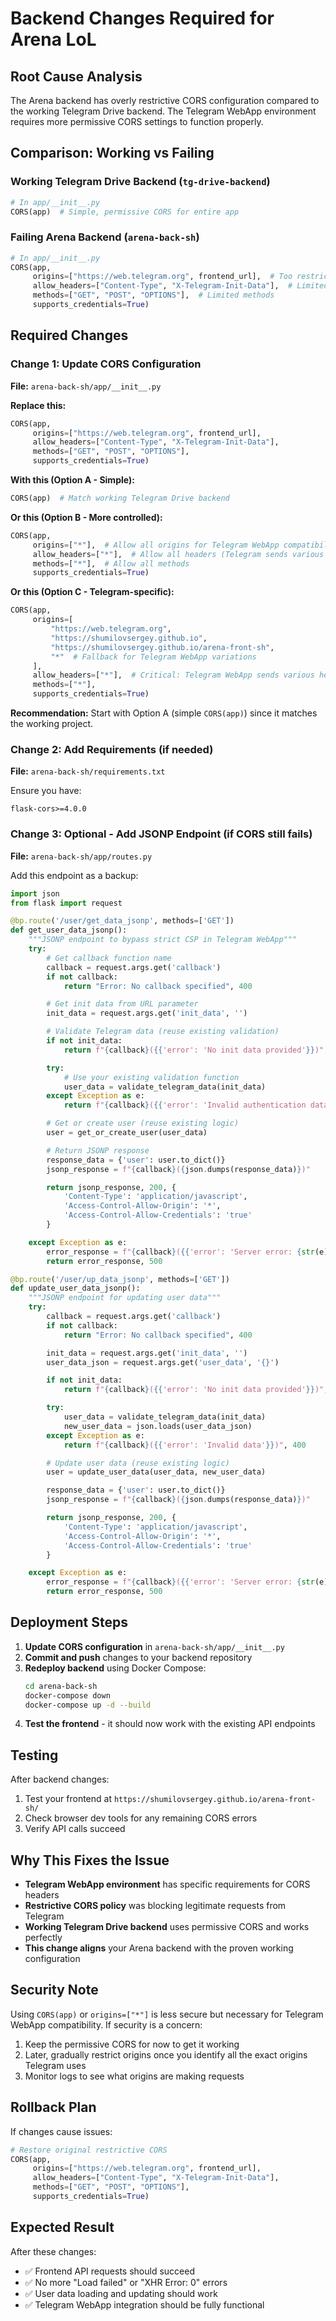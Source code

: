 # Backend Changes Required for Arena LoL

## Root Cause Analysis

The Arena backend has overly restrictive CORS configuration compared to the working Telegram Drive backend. The Telegram WebApp environment requires more permissive CORS settings to function properly.

## Comparison: Working vs Failing

### Working Telegram Drive Backend (`tg-drive-backend`)
```python
# In app/__init__.py
CORS(app)  # Simple, permissive CORS for entire app
```

### Failing Arena Backend (`arena-back-sh`)
```python
# In app/__init__.py
CORS(app,
     origins=["https://web.telegram.org", frontend_url],  # Too restrictive
     allow_headers=["Content-Type", "X-Telegram-Init-Data"],  # Limited headers
     methods=["GET", "POST", "OPTIONS"],  # Limited methods
     supports_credentials=True)
```

## Required Changes

### Change 1: Update CORS Configuration

**File:** `arena-back-sh/app/__init__.py`

**Replace this:**
```python
CORS(app,
     origins=["https://web.telegram.org", frontend_url],
     allow_headers=["Content-Type", "X-Telegram-Init-Data"],
     methods=["GET", "POST", "OPTIONS"],
     supports_credentials=True)
```

**With this (Option A - Simple):**
```python
CORS(app)  # Match working Telegram Drive backend
```

**Or this (Option B - More controlled):**
```python
CORS(app,
     origins=["*"],  # Allow all origins for Telegram WebApp compatibility
     allow_headers=["*"],  # Allow all headers (Telegram sends various headers)
     methods=["*"],  # Allow all methods
     supports_credentials=True)
```

**Or this (Option C - Telegram-specific):**
```python
CORS(app,
     origins=[
         "https://web.telegram.org",
         "https://shumilovsergey.github.io",
         "https://shumilovsergey.github.io/arena-front-sh",
         "*"  # Fallback for Telegram WebApp variations
     ],
     allow_headers=["*"],  # Critical: Telegram WebApp sends various headers
     methods=["*"],
     supports_credentials=True)
```

**Recommendation:** Start with Option A (simple `CORS(app)`) since it matches the working project.

### Change 2: Add Requirements (if needed)

**File:** `arena-back-sh/requirements.txt`

Ensure you have:
```
flask-cors>=4.0.0
```

### Change 3: Optional - Add JSONP Endpoint (if CORS still fails)

**File:** `arena-back-sh/app/routes.py`

Add this endpoint as a backup:
```python
import json
from flask import request

@bp.route('/user/get_data_jsonp', methods=['GET'])
def get_user_data_jsonp():
    """JSONP endpoint to bypass strict CSP in Telegram WebApp"""
    try:
        # Get callback function name
        callback = request.args.get('callback')
        if not callback:
            return "Error: No callback specified", 400

        # Get init data from URL parameter
        init_data = request.args.get('init_data', '')

        # Validate Telegram data (reuse existing validation)
        if not init_data:
            return f"{callback}({{'error': 'No init data provided'}})", 400

        try:
            # Use your existing validation function
            user_data = validate_telegram_data(init_data)
        except Exception as e:
            return f"{callback}({{'error': 'Invalid authentication data'}})", 400

        # Get or create user (reuse existing logic)
        user = get_or_create_user(user_data)

        # Return JSONP response
        response_data = {'user': user.to_dict()}
        jsonp_response = f"{callback}({json.dumps(response_data)})"

        return jsonp_response, 200, {
            'Content-Type': 'application/javascript',
            'Access-Control-Allow-Origin': '*',
            'Access-Control-Allow-Credentials': 'true'
        }

    except Exception as e:
        error_response = f"{callback}({{'error': 'Server error: {str(e)}'}})"
        return error_response, 500

@bp.route('/user/up_data_jsonp', methods=['GET'])
def update_user_data_jsonp():
    """JSONP endpoint for updating user data"""
    try:
        callback = request.args.get('callback')
        if not callback:
            return "Error: No callback specified", 400

        init_data = request.args.get('init_data', '')
        user_data_json = request.args.get('user_data', '{}')

        if not init_data:
            return f"{callback}({{'error': 'No init data provided'}})", 400

        try:
            user_data = validate_telegram_data(init_data)
            new_user_data = json.loads(user_data_json)
        except Exception as e:
            return f"{callback}({{'error': 'Invalid data'}})", 400

        # Update user data (reuse existing logic)
        user = update_user_data(user_data, new_user_data)

        response_data = {'user': user.to_dict()}
        jsonp_response = f"{callback}({json.dumps(response_data)})"

        return jsonp_response, 200, {
            'Content-Type': 'application/javascript',
            'Access-Control-Allow-Origin': '*',
            'Access-Control-Allow-Credentials': 'true'
        }

    except Exception as e:
        error_response = f"{callback}({{'error': 'Server error: {str(e)}'}})"
        return error_response, 500
```

## Deployment Steps

1. **Update CORS configuration** in `arena-back-sh/app/__init__.py`
2. **Commit and push** changes to your backend repository
3. **Redeploy backend** using Docker Compose:
   ```bash
   cd arena-back-sh
   docker-compose down
   docker-compose up -d --build
   ```
4. **Test the frontend** - it should now work with the existing API endpoints

## Testing

After backend changes:
1. Test your frontend at `https://shumilovsergey.github.io/arena-front-sh/`
2. Check browser dev tools for any remaining CORS errors
3. Verify API calls succeed

## Why This Fixes the Issue

- **Telegram WebApp environment** has specific requirements for CORS headers
- **Restrictive CORS policy** was blocking legitimate requests from Telegram
- **Working Telegram Drive backend** uses permissive CORS and works perfectly
- **This change aligns** your Arena backend with the proven working configuration

## Security Note

Using `CORS(app)` or `origins=["*"]` is less secure but necessary for Telegram WebApp compatibility. If security is a concern:
1. Keep the permissive CORS for now to get it working
2. Later, gradually restrict origins once you identify all the exact origins Telegram uses
3. Monitor logs to see what origins are making requests

## Rollback Plan

If changes cause issues:
```python
# Restore original restrictive CORS
CORS(app,
     origins=["https://web.telegram.org", frontend_url],
     allow_headers=["Content-Type", "X-Telegram-Init-Data"],
     methods=["GET", "POST", "OPTIONS"],
     supports_credentials=True)
```

## Expected Result

After these changes:
- ✅ Frontend API requests should succeed
- ✅ No more "Load failed" or "XHR Error: 0" errors
- ✅ User data loading and updating should work
- ✅ Telegram WebApp integration should be fully functional